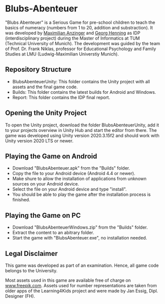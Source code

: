 # Blubs-Abenteuer
"Blubs Abenteuer" is a Serious Game for pre-school children to teach the basics of numeracy (numbers from 1 to 20, addition and substraction).
It was developed by [Maximilian Anzinger](https://github.com/MaximilianAnzinger) and [Georg Henning](https://github.com/Mauri2070) as IDP (interdisciplinary project) during the Master of Informatics at TUM (Technical University of Munich).
The development was guided by the team of Prof. Dr. Frank Niklas, professor for Educational Psychology and Family Studies at LMU (Ludwig-Maximilian Universtiy Munich).

## Repository Structure
- BlubsAbenteuerUnity: This folder contains the Unity project with all assets and the final game code.
- Builds: This folder contains the latest builds for Android and Windows.
- Report: This folder contains the IDP final report.

## Opening the Unity Project
To open the Unity project, download the folder BlubsAbenteuerUnity, add it to your projects overview in Unity Hub and start the editor from there.
The game was developed using Unity version 2020.3.15f2 and should work with Unity version 2020 LTS or newer.

## Playing the Game on Android
- Download "BlubsAbenteuer.apk" from the "Builds" folder.
- Copy the file to your Android device (Android 4.4 or newer).
- Make shure to allow the installation of applications from unknown sources on your Android device.
- Select the file on your Android device and type "install".
- You should be able to play the game after the installation process is finished.

## Playing the Game on PC
- Download "BlubsAbenteuerWindows.zip" from the "Builds" folder.
- Extract the content to an abitrary folder.
- Start the game with "BlubsAbenteuer.exe", no installation needed.

## Legal Disclaimer
This game was developed as part of an examination. Hence, all game code belongs to the University.

Most assets used in this game are available free of charge on www.freepik.com.
Assets used for number representations are taken from older apps of the Learning4Kids project and were made by Jan Essig, Dipl. Designer (FH).